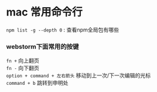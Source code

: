 # mac 常用命令行

`npm list -g --depth 0` : 查看npm全局包有哪些


### webstorm下面常用的按键
`fn +` 向上翻页                     
`fn -` 向下翻页                     
`option + command + 左右箭头` 移动到上一次/下一次编辑的光标                               
`command + b` 跳转到申明处                        
